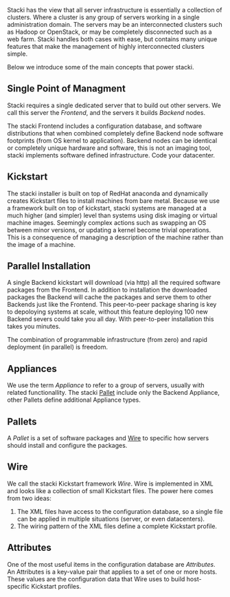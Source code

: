 Stacki has the view that all server infrastructure is essentially a collection of clusters.
Where a cluster is any group of servers working in a single administration domain.
The servers may be an interconnected clusters such as Hadoop or OpenStack, or may be
completely disconnected such as a web farm.
Stacki handles both cases with ease, but contains many unique features that
make the management of highly interconnected clusters simple.

Below we introduce some of the main concepts that power stacki.

## Single Point of Managment

Stacki requires a single dedicated server that to build out other servers.
We call this server the *Frontend*, and the servers it builds *Backend* nodes.

The stacki Frontend includes a configuration database, and software distributions
that when combined completely define Backend node software footprints
(from OS kernel to application).
Backend nodes can be identical or completely unique hardware and software, this
is not an imaging tool, stacki implements software defined infrastructure.
Code your datacenter.

## Kickstart 

The stacki installer is built on top of RedHat anaconda and
dynamically creates Kickstart files to install machines from bare
metal.
Because we use a framework built on top of kickstart,
stacki systems are managed at a much higher (and simpler) level
than systems using disk imaging or virtual machine images. 
Seemingly complex actions such as swapping an OS between minor versions,
or updating a kernel become trivial operations. 
This is a consequence of managing a description of the
machine rather than the image of a machine. 

## Parallel Installation

A single Backend kickstart will download (via http) all the required
software packages from the Frontend.
In addition to installation the downloaded packages the Backend will
cache the packages and serve them to other Backends just like the Frontend.
This peer-to-peer package sharing is key to depoloying systems at scale,
without this feature deploying 100 new Backend severs could take you all day.
With peer-to-peer installation this takes you minutes.

The combination of programmable infrastructure (from zero) and
rapid deployment (in parallel) is freedom.

## Appliances

We use the term *Appliance* to refer to a group of servers,
usually with related functionallity.
The stacki [Pallet](#Pallets) include only the Backend Appliance,
other Pallets define additional Appliance types.

## Pallets

A *Pallet* is a set of software packages and
[Wire](#Wire) to specific how servers should install and configure the packages.


## Wire

We call the stacki Kickstart framework *Wire*.
Wire is implemented in XML and looks like a collection of small Kickstart files.
The power here comes from two ideas:

1) The XML files have access to the configuration database, so a single file can be applied in multiple situations (server, or even datacenters).
2) The wiring pattern of the XML files define a complete Kickstart profile.


## Attributes

One of the most useful items in the configuration database are *Attributes*.
An Attributes is a key-value pair that applies to a set of one or more hosts.
These values are the configuration data that Wire uses to build host-specific Kickstart profiles.

